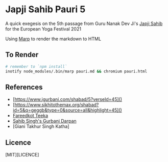 # Japji Sahib Pauri 5

A quick exegesis on the 5th passage from Guru Nanak Dev Ji's [Japji Sahib](https://www.sikhiwiki.org/index.php/Japji_sahib) for the European Yoga Festival 2021

Using [Marp](https://www.npmjs.com/package/@marp-team/marp-cli) to render the markdown to HTML

## To Render

```bash
# remember to `npm install`
inotify node_modules/.bin/marp pauri.md && chromium pauri.html
```

## References

- [https://www.igurbani.com/shabad/5?verseId=45]()
- [https://www.sikhitothemax.org/shabad?id=5&q=geggb&type=0&source=all&highlight=45]()
- [Fareedkot Teeka](https://www.sikhiwiki.org/index.php/Faridkot_Tika)
- [Sahib Singh's Gurbani Darpan](http://www.gurugranthdarpan.net/darpan.html)
- [Giani Takhur Singh Katha]

## Licence

[MIT][LICENCE]
